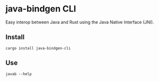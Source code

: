# java-bindgen CLI

Easy interop between Java and Rust using the Java Native Interface (JNI).

## Install
```
cargo install java-bindgen-cli
```

## Use
```
javab --help
```
